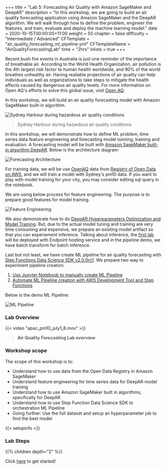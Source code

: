 +++
title = "Lab 5: Forecasting Air Quality with Amazon SageMaker and DeepAR"
description = "In this workshop, we are going to build an air quality forecasting application using Amazon SageMaker and the DeepAR algorithm. We will walk through how to define the problem, engineer the features, and train, evaluate and deploy the machine learning model."
date = 2020-10-15T00:00:00+11:00
weight = 50
chapter = false
difficulty = "Intermediate / Advanced"
CFTemplate = "air_quality_forecasting_ml_pipeline.yml"
CFTemplateName = "AirQualityForecastingLab"
time = "2hrs"
inlists = true
+++

Recent bush fire events in Australia is just one reminder of the importance of breathable air. According to the World Health Organization, air pollution is the 4th largest risk factor to human health worldwide, and 90% of the world breathes unhealthy air. Having realiable projections of air quality can help individuals as well as organizations to take steps to mitigate the health affects caused by dangerous air quality levels. For more information on Open AQ's efforts to solve this global issue, visit [Open AQ](https://openaq.org/).

In this workshop, we will build an air quality forecasting model with Amazon SageMaker built-in algorithm.

![Sydney Harbour during hazardous air quality conditions](/images/module-forecasting/syd_harb_air.jpg)

> Sydney Harbour during hazardous air quality conditions

In this workshop, we will demonstrate how to define ML problem, time series data feature engineering and forecasting model tunning, training and evaluation. A forecasting model will be built with [Amazon SageMaker built-in algorithm DeepAR](https://docs.aws.amazon.com/sagemaker/latest/dg/deepar.html). Below is the architecture diagram:

![Forecasting Architecture](/images/module-forecasting/air_quality_forecasting_architecture.png)

For training data, we will be use [OpenAQ](https://registry.opendata.aws/openaq/) data from [Registry of Open Data on AWS](https://registry.opendata.aws), and we will train a model with Sydney's pm10 data. If you want to play with model training for your city, you may consider editing sql query in the notebook.

We are using below process for feature engineering. The purpose is to prepare good features for model training. 

![Feature Engineering](/images/module-forecasting/feature_engineering.png)

We also demonstrate how to do [DeepAR Hyperparameters Optimization and Model Training](https://docs.aws.amazon.com/sagemaker/latest/dg/deepar.html). But, due to the actual model tuning and training are very time consuming and expensive, we prepare an existing model artifact so that you can experiement inference. Talking about inference, the [first lab](https://github.com/glyfnet/timeseries_blog/blob/master/1_Forecasting_Air_Pollution_with_Amazon_SageMaker_and_DeepAR/01_train_and_evaluate_air_quality_deepar_model.ipynb) will be deployed with Endpoint hosting service and in the pipeline demo, we have batch transform for batch inference.

Last but not least, we have create ML pipeline for air quality forecasting with [Step Functions Data Science SDK v2.0.0rc1](https://aws-step-functions-data-science-sdk.readthedocs.io/en/v2.0.0rc1/). We prepare two way to experiment pipeline creation.
1. [Use Jupyter Notebook to manually create ML Pipeline](https://github.com/glyfnet/timeseries_blog/blob/master/1_Forecasting_Air_Pollution_with_Amazon_SageMaker_and_DeepAR/02_manual_ml_pipeline_creation_for_air_quality_forecasting.ipynb)
2. [Automate ML Pipeline creation with AWS Development Tool and Step Functions](https://github.com/glyfnet/timeseries_blog/blob/master/1_Forecasting_Air_Pollution_with_Amazon_SageMaker_and_DeepAR/air_quality_forecasting_ml_pipeline.yml)

Below is the demo ML Pipeline:

![ML Pipeline](/images/module-forecasting/air_quality_forecasting_ml_pipeline.png)

### Lab Overview

{{< video "apac_pm10_july1_8.mov" >}}

>  **Air Quality Forecasting Lab overview** 

### Workshop scope

The scope of this workshop is to:

* Understand how to use data from the Open Data Registry in Amazon SageMaker
* Understand feature engineering for time series data for DeepAR model training
* Understand how to use Amazon SageMaker built in algorithms, specifically for DeepAR
* Understand how to use Step Function Data Science SDK to orchestration ML Pipeline
* Going further: Use the full dataset and setup an hyperparameter job to find the best model

{{< setupinfo >}}

### Lab Steps
{{% children depth="2" %}}


Click [here](./step1/) to get started!
